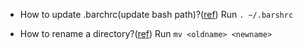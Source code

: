 - How to update .barchrc(update bash path)?([ref][ref_1])
    Run `. ~/.barshrc`

- How to rename a directory?([ref][ref_2])
    Run `mv <oldname> <newname>`






[ref_1]: http://stackoverflow.com/questions/2518127/how-do-i-reload-bashrc-without-logging-out-and-back-in
[ref_2]:
http://askubuntu.com/questions/56326/how-do-i-rename-a-directory-via-the-command-line
